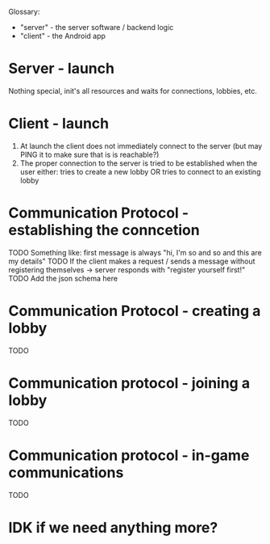 Glossary:
- "server" - the server software / backend logic
- "client" - the Android app

# Server - launch
Nothing special, init's all resources and waits for connections, lobbies, etc.

# Client - launch
1. At launch the client does not immediately connect to the server (but may PING it to make sure that is is reachable?)
2. The proper connection to the server is tried to be established when the user either: tries to create a new lobby OR tries to connect to an existing lobby

# Communication Protocol - establishing the conncetion
TODO Something like: first message is always "hi, I'm so and so and this are my details"
TODO If the client makes a request / sends a message without registering themselves -> server responds with "register yourself first!"
TODO Add the json schema here

# Communication Protocol - creating a lobby
TODO

# Communication protocol - joining a lobby
TODO 

# Communication protocol - in-game communications
TODO

# IDK if we need anything more?
